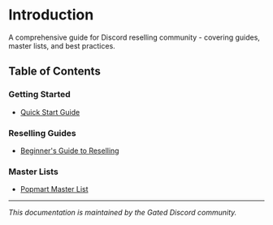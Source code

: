 # Introduction

A comprehensive guide for Discord reselling community - covering guides, master lists, and best practices.

## Table of Contents

### Getting Started

* [Quick Start Guide](getting-started/quick-start.md)

### Reselling Guides

* [Beginner's Guide to Reselling](guides/beginners-guide.md)

### Master Lists

* [Popmart Master List](master-lists/popmart-master-list.md)



***

_This documentation is maintained by the Gated Discord community._
